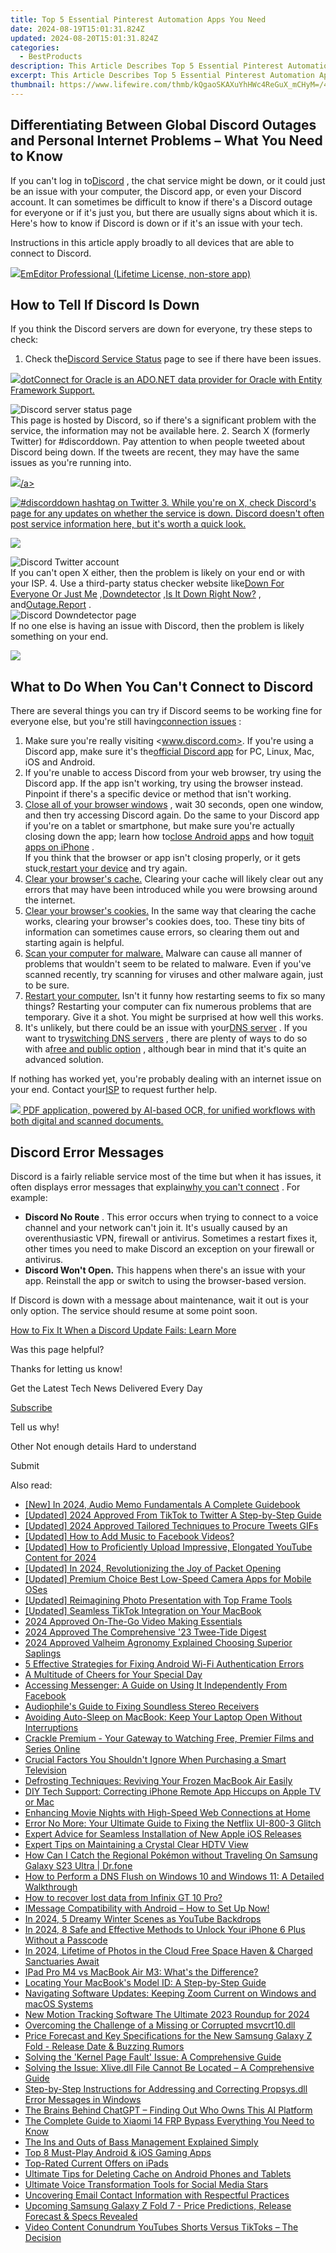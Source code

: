 ```yaml
---
title: Top 5 Essential Pinterest Automation Apps You Need
date: 2024-08-19T15:01:31.824Z
updated: 2024-08-20T15:01:31.824Z
categories:
  - BestProducts
description: This Article Describes Top 5 Essential Pinterest Automation Apps You Need
excerpt: This Article Describes Top 5 Essential Pinterest Automation Apps You Need
thumbnail: https://www.lifewire.com/thmb/kQgaoSKAXuYhHWc4ReGuX_mCHyM=/400x300/filters:no_upscale():max_bytes(150000):strip_icc():format(webp)/GettyImages-1124963889-d2e00bd6bec643449b4fe87ca86104d8.jpg
---
```


## Differentiating Between Global Discord Outages and Personal Internet Problems – What You Need to Know
 If you can't log in to[Discord](https://www.lifewire.com/discord-4174046) , the chat service might be down, or it could just be an issue with your computer, the Discord app, or even your Discord account. It can sometimes be difficult to know if there's a Discord outage for everyone or if it's just you, but there are usually signs about which it is. Here's how to know if Discord is down or if it's an issue with your tech.

 Instructions in this article apply broadly to all devices that are able to connect to Discord.

<!-- affiliate ads begin -->
<a href="https://shop.emeditor.com/order/checkout.php?PRODS=4631722&QTY=1&AFFILIATE=108875&CART=1"><img src="https://www.emeditor.com/wp-content/uploads/2023/05/frontpage2-2048x588.webp" border="0">EmEditor Professional (Lifetime License, non-store app)</a>
<!-- affiliate ads end -->
## How to Tell If Discord Is Down

 If you think the Discord servers are down for everyone, try these steps to check:

1. Check the[Discord Service Status](https://status.discord.com) page to see if there have been issues.  
<!-- affiliate ads begin -->
<a href="https://checkout.devart.com/order/checkout.php?PRODS=5023555&QTY=1&AFFILIATE=108875&CART=1"><img src="https://secure.avangate.com/images/merchant/45b430710ad04765a6afd58d9d9fafca/products/dotConnect_O.png" border="0">dotConnect for Oracle is an ADO.NET data provider for Oracle with Entity Framework Support.</a>
<!-- affiliate ads end -->
![Discord server status page](https://www.lifewire.com/thmb/yFSV49MklrykNCgZ93liSe1qZt0=/1500x0/filters:no_upscale():max_bytes(150000):strip_icc():format(webp)/is-discord-down-or-is-it-just-you-50256951-64f18a956bac488899f2b478d1c286a9.jpg)  
 This page is hosted by Discord, so if there's a significant problem with the service, the information may not be available here.
2. Search X (formerly Twitter) for #discorddown. Pay attention to when people tweeted about Discord being down. If the tweets are recent, they may have the same issues as you're running into.  
<!-- affiliate ads begin -->
<a href="https://store.nero.com/order/checkout.php?PRODS=4729507&QTY=1&AFFILIATE=108875&CART=1"><img src="https://www.nero.com/nero-com-wAssets/img/banners/2023/TIU/Nero_TuneItUp_Screen_2.webp" border="0">/a>
<!-- affiliate ads end -->
![#discorddown hashtag on Twitter](https://www.lifewire.com/thmb/VTkvVzzWtl2q1P78ZIep47rwOBo=/1500x0/filters:no_upscale():max_bytes(150000):strip_icc():format(webp)/is-discord-down-or-is-it-just-you-50256952-c360b9c4c6d64c2e8214179b37a1931a.jpg)
3. While you're on X, check Discord's page for any updates on whether the service is down. Discord doesn't often post service information here, but it's worth a quick look.  
<!-- affiliate ads begin -->
<a href="https://store.iobit.com/order/checkout.php?PRODS=1468905&QTY=1&AFFILIATE=108875&CART=1"><img src="https://secure.avangate.com/images/merchant/184260348236f9554fe9375772ff966e/ascscan_728x90.png" border="0"></a>
<!-- affiliate ads end -->
![Discord Twitter account](https://www.lifewire.com/thmb/duH1jCzJjaIdBXNdYvzfWT2dzjk=/1500x0/filters:no_upscale():max_bytes(150000):strip_icc():format(webp)/is-discord-down-or-is-it-just-you-50256953-0ac75f448e784f739501c218e70589b5.jpg)  
 If you can't open X either, then the problem is likely on your end or with your ISP.
4. Use a third-party status checker website like[Down For Everyone Or Just Me](https://downforeveryoneorjustme.com/discord) ,[Downdetector](https://downdetector.com/status/discord/) ,[Is It Down Right Now?](https://www.isitdownrightnow.com/discord.com.html) , and[Outage.Report](https://outage.report/discord) .  
![Discord Downdetector page](https://www.lifewire.com/thmb/Dkbd1Gn7UxOCVbebPQPG9QuzVpQ=/1500x0/filters:no_upscale():max_bytes(150000):strip_icc():format(webp)/is-discord-down-or-is-it-just-you-50256954-e47fef8c259d4a9d805e652ae722fcbd.jpg)  
 If no one else is having an issue with Discord, then the problem is likely something on your end.

<!-- affiliate ads begin -->
<a href="https://secure.2checkout.com/order/checkout.php?PRODS=4620780&QTY=1&AFFILIATE=108875&CART=1"><img src="https://secure.avangate.com/images/merchant/07dd4d5a72f5740ef0f035f201951476/728__90banner.jpg" border="0"></a>
<!-- affiliate ads end -->
## What to Do When You Can't Connect to Discord

 There are several things you can try if Discord seems to be working fine for everyone else, but you're still having[connection issues](https://www.lifewire.com/fix-connection-issues-discord-5086484) :

1. Make sure you're really visiting <www.discord.com>. If you're using a Discord app, make sure it's the[official Discord app](https://discord.com/download) for PC, Linux, Mac, iOS and Android.
2. If you're unable to access Discord from your web browser, try using the Discord app. If the app isn't working, try using the browser instead. Pinpoint if there's a specific device or method that isn't working.
3. [Close all of your browser windows](https://www.lifewire.com/close-all-tabs-computer-android-browsers-4173831) , wait 30 seconds, open one window, and then try accessing Discord again. Do the same to your Discord app if you're on a tablet or smartphone, but make sure you're actually closing down the app; learn how to[close Android apps](https://www.lifewire.com/close-apps-on-android-4164116) and how to[quit apps on iPhone](https://www.lifewire.com/quit-apps-on-iphone-2000287) .  
 If you think that the browser or app isn't closing properly, or it gets stuck,[restart your device](https://www.lifewire.com/why-does-restarting-seem-to-fix-most-computer-problems-2624569) and try again.
4. [Clear your browser's cache.](https://www.lifewire.com/how-to-clear-cache-2617980) Clearing your cache will likely clear out any errors that may have been introduced while you were browsing around the internet.
5. [Clear your browser's cookies.](https://www.lifewire.com/how-to-delete-cookies-2617981) In the same way that clearing the cache works, clearing your browser's cookies does, too. These tiny bits of information can sometimes cause errors, so clearing them out and starting again is helpful.
6. [Scan your computer for malware.](https://www.lifewire.com/properly-scan-your-computer-for-viruses-and-other-malware-2624526) Malware can cause all manner of problems that wouldn't seem to be related to malware. Even if you've scanned recently, try scanning for viruses and other malware again, just to be sure.
7. [Restart your computer.](https://www.lifewire.com/how-to-reboot-a-computer-2624568) Isn't it funny how restarting seems to fix so many things? Restarting your computer can fix numerous problems that are temporary. Give it a shot. You might be surprised at how well this works.
8. It's unlikely, but there could be an issue with your[DNS server](https://www.lifewire.com/what-is-a-dns-server-2625854) . If you want to try[switching DNS servers](https://www.lifewire.com/how-to-change-dns-server-settings-2617979) , there are plenty of ways to do so with a[free and public option](https://www.lifewire.com/free-and-public-dns-servers-2626062) , although bear in mind that it's quite an advanced solution.

 If nothing has worked yet, you're probably dealing with an internet issue on your end. Contact your[ISP](https://www.lifewire.com/internet-service-provider-isp-2625924) to request further help.

<!-- affiliate ads begin -->
<a href="https://checkout.abbyy.com/order/checkout.php?PRODS=39254762&QTY=1&AFFILIATE=108875&CART=1"> <img src="https://secure.avangate.com/images/merchant/0e5fb5c76fca16adbee503c9aff393cd/products/11_FR-Badges-NEW-FR-Standard-16-WIN-200.png" border="0"> PDF application, powered by AI-based OCR, for unified workflows with both digital and scanned documents. </a>
<!-- affiliate ads end -->
## Discord Error Messages

 Discord is a fairly reliable service most of the time but when it has issues, it often displays error messages that explain[why you can't connect](https://www.lifewire.com/fix-it-when-discord-wont-open-5076489) . For example:

* **Discord No Route** . This error occurs when trying to connect to a voice channel and your network can't join it. It's usually caused by an overenthusiastic VPN, firewall or antivirus. Sometimes a restart fixes it, other times you need to make Discord an exception on your firewall or antivirus.
* **Discord Won't Open.** This happens when there's an issue with your app. Reinstall the app or switch to using the browser-based version.

 If Discord is down with a message about maintenance, wait it out is your only option. The service should resume at some point soon.

[How to Fix It When a Discord Update Fails: Learn More](https://www.lifewire.com/fix-failed-discord-update-5080924)

Was this page helpful?

Thanks for letting us know!

 Get the Latest Tech News Delivered Every Day

[Subscribe](https://www.lifewire.com/#)

Tell us why!

 Other  Not enough details  Hard to understand

 Submit

<ins class="adsbygoogle"
     style="display:block"
     data-ad-format="autorelaxed"
     data-ad-client="ca-pub-7571918770474297"
     data-ad-slot="1223367746"></ins>



<ins class="adsbygoogle"
     style="display:block"
     data-ad-client="ca-pub-7571918770474297"
     data-ad-slot="8358498916"
     data-ad-format="auto"
     data-full-width-responsive="true"></ins>

<span class="atpl-alsoreadstyle">Also read:</span>
<div><ul>
<li><a href="https://vp-tips.techidaily.com/new-in-2024-audio-memo-fundamentals-a-complete-guidebook/"><u>[New] In 2024, Audio Memo Fundamentals  A Complete Guidebook</u></a></li>
<li><a href="https://twitter-videos.techidaily.com/updated-2024-approved-from-tiktok-to-twitter-a-step-by-step-guide/"><u>[Updated] 2024 Approved  From TikTok to Twitter  A Step-by-Step Guide</u></a></li>
<li><a href="https://twitter-videos.techidaily.com/updated-2024-approved-tailored-techniques-to-procure-tweets-gifs/"><u>[Updated] 2024 Approved  Tailored Techniques to Procure Tweets GIFs</u></a></li>
<li><a href="https://facebook-clips.techidaily.com/updated-how-to-add-music-to-facebook-videos/"><u>[Updated] How to Add Music to Facebook Videos?</u></a></li>
<li><a href="https://eaxpv-info.techidaily.com/updated-how-to-proficiently-upload-impressive-elongated-youtube-content-for-2024/"><u>[Updated] How to Proficiently Upload Impressive, Elongated YouTube Content for 2024</u></a></li>
<li><a href="https://fox-blue.techidaily.com/updated-in-2024-revolutionizing-the-joy-of-packet-opening/"><u>[Updated] In 2024, Revolutionizing the Joy of Packet Opening</u></a></li>
<li><a href="https://extra-approaches.techidaily.com/updated-premium-choice-best-low-speed-camera-apps-for-mobile-oses/"><u>[Updated] Premium Choice  Best Low-Speed Camera Apps for Mobile OSes</u></a></li>
<li><a href="https://fox-helps.techidaily.com/updated-reimagining-photo-presentation-with-top-frame-tools/"><u>[Updated] Reimagining Photo Presentation with Top Frame Tools</u></a></li>
<li><a href="https://tiktok-clips.techidaily.com/updated-seamless-tiktok-integration-on-your-macbook/"><u>[Updated] Seamless TikTok Integration on Your MacBook</u></a></li>
<li><a href="https://vp-tips.techidaily.com/2024-approved-on-the-go-video-making-essentials/"><u>2024 Approved  On-The-Go Video Making Essentials</u></a></li>
<li><a href="https://twitter-clips.techidaily.com/2024-approved-the-comprehensive-23-twee-tide-digest/"><u>2024 Approved  The Comprehensive '23 Twee-Tide Digest</u></a></li>
<li><a href="https://screen-sharing-recording.techidaily.com/2024-approved-valheim-agronomy-explained-choosing-superior-saplings/"><u>2024 Approved  Valheim Agronomy Explained  Choosing Superior Saplings</u></a></li>
<li><a href="https://tech-recovery.techidaily.com/5-effective-strategies-for-fixing-android-wi-fi-authentication-errors/"><u>5 Effective Strategies for Fixing Android Wi-Fi Authentication Errors</u></a></li>
<li><a href="https://mondly-stories.techidaily.com/a-multitude-of-cheers-for-your-special-day/"><u>A Multitude of Cheers for Your Special Day</u></a></li>
<li><a href="https://tech-recovery.techidaily.com/accessing-messenger-a-guide-on-using-it-independently-from-facebook/"><u>Accessing Messenger: A Guide on Using It Independently From Facebook</u></a></li>
<li><a href="https://techno-recovery.techidaily.com/audiophiles-guide-to-fixing-soundless-stereo-receivers/"><u>Audiophile's Guide to Fixing Soundless Stereo Receivers</u></a></li>
<li><a href="https://tech-recovery.techidaily.com/avoiding-auto-sleep-on-macbook-keep-your-laptop-open-without-interruptions/"><u>Avoiding Auto-Sleep on MacBook: Keep Your Laptop Open Without Interruptions</u></a></li>
<li><a href="https://tech-recovery.techidaily.com/crackle-premium-your-gateway-to-watching-free-premier-films-and-series-online/"><u>Crackle Premium - Your Gateway to Watching Free, Premier Films and Series Online</u></a></li>
<li><a href="https://tech-recovery.techidaily.com/crucial-factors-you-shouldnt-ignore-when-purchasing-a-smart-television/"><u>Crucial Factors You Shouldn't Ignore When Purchasing a Smart Television</u></a></li>
<li><a href="https://tech-recovery.techidaily.com/defrosting-techniques-reviving-your-frozen-macbook-air-easily/"><u>Defrosting Techniques: Reviving Your Frozen MacBook Air Easily</u></a></li>
<li><a href="https://tech-recovery.techidaily.com/1722862279230-diy-tech-support-correcting-iphone-remote-app-hiccups-on-apple-tv-or-mac/"><u>DIY Tech Support: Correcting iPhone Remote App Hiccups on Apple TV or Mac</u></a></li>
<li><a href="https://tech-recovery.techidaily.com/enhancing-movie-nights-with-high-speed-web-connections-at-home/"><u>Enhancing Movie Nights with High-Speed Web Connections at Home</u></a></li>
<li><a href="https://tech-recovery.techidaily.com/error-no-more-your-ultimate-guide-to-fixing-the-netflix-ui-800-3-glitch/"><u>Error No More: Your Ultimate Guide to Fixing the Netflix UI-800-3 Glitch</u></a></li>
<li><a href="https://tech-recovery.techidaily.com/expert-advice-for-seamless-installation-of-new-apple-ios-releases/"><u>Expert Advice for Seamless Installation of New Apple iOS Releases</u></a></li>
<li><a href="https://tech-recovery.techidaily.com/expert-tips-on-maintaining-a-crystal-clear-hdtv-view/"><u>Expert Tips on Maintaining a Crystal Clear HDTV View</u></a></li>
<li><a href="https://change-location.techidaily.com/how-can-i-catch-the-regional-pokemon-without-traveling-on-samsung-galaxy-s23-ultra-drfone-by-drfone-virtual-android/"><u>How Can I Catch the Regional Pokémon without Traveling On Samsung Galaxy S23 Ultra | Dr.fone</u></a></li>
<li><a href="https://win-forum.techidaily.com/how-to-perform-a-dns-flush-on-windows-10-and-windows-11-a-detailed-walkthrough/"><u>How to Perform a DNS Flush on Windows 10 and Windows 11: A Detailed Walkthrough</u></a></li>
<li><a href="https://blog-min.techidaily.com/how-to-recover-lost-data-from-infinix-gt-10-pro-by-fonelab-android-recover-data/"><u>How to recover lost data from Infinix GT 10 Pro?</u></a></li>
<li><a href="https://tech-recovery.techidaily.com/imessage-compatibility-with-android-how-to-set-up-now/"><u>IMessage Compatibility with Android – How to Set Up Now!</u></a></li>
<li><a href="https://youtube-video-recordings.techidaily.com/in-2024-5-dreamy-winter-scenes-as-youtube-backdrops/"><u>In 2024, 5 Dreamy Winter Scenes as YouTube Backdrops</u></a></li>
<li><a href="https://ios-unlock.techidaily.com/in-2024-8-safe-and-effective-methods-to-unlock-your-iphone-6-plus-without-a-passcode-by-drfone-ios/"><u>In 2024, 8 Safe and Effective Methods to Unlock Your iPhone 6 Plus Without a Passcode</u></a></li>
<li><a href="https://extra-skills.techidaily.com/in-2024-lifetime-of-photos-in-the-cloud-free-space-haven-and-charged-sanctuaries-await/"><u>In 2024, Lifetime of Photos in the Cloud  Free Space Haven & Charged Sanctuaries Await</u></a></li>
<li><a href="https://tech-recovery.techidaily.com/1722879531870-ipad-pro-m4-vs-macbook-air-m3-whats-the-difference/"><u>IPad Pro M4 vs MacBook Air M3: What's the Difference?</u></a></li>
<li><a href="https://tech-recovery.techidaily.com/locating-your-macbooks-model-id-a-step-by-step-guide/"><u>Locating Your MacBook's Model ID: A Step-by-Step Guide</u></a></li>
<li><a href="https://tech-recovery.techidaily.com/navigating-software-updates-keeping-zoom-current-on-windows-and-macos-systems/"><u>Navigating Software Updates: Keeping Zoom Current on Windows and macOS Systems</u></a></li>
<li><a href="https://video-content-creator.techidaily.com/new-motion-tracking-software-the-ultimate-2023-roundup-for-2024/"><u>New Motion Tracking Software The Ultimate 2023 Roundup for 2024</u></a></li>
<li><a href="https://tech-recovery.techidaily.com/overcoming-the-challenge-of-a-missing-or-corrupted-msvcrt10dll/"><u>Overcoming the Challenge of a Missing or Corrupted msvcrt10.dll</u></a></li>
<li><a href="https://tech-recovery.techidaily.com/price-forecast-and-key-specifications-for-the-new-samsung-galaxy-z-fold-release-date-and-buzzing-rumors/"><u>Price Forecast and Key Specifications for the New Samsung Galaxy Z Fold - Release Date & Buzzing Rumors</u></a></li>
<li><a href="https://tech-recovery.techidaily.com/solving-the-kernel-page-fault-issue-a-comprehensive-guide/"><u>Solving the 'Kernel Page Fault' Issue: A Comprehensive Guide</u></a></li>
<li><a href="https://tech-recovery.techidaily.com/solving-the-issue-xlivedll-file-cannot-be-located-a-comprehensive-guide/"><u>Solving the Issue: Xlive.dll File Cannot Be Located – A Comprehensive Guide</u></a></li>
<li><a href="https://tech-recovery.techidaily.com/step-by-step-instructions-for-addressing-and-correcting-propsysdll-error-messages-in-windows/"><u>Step-by-Step Instructions for Addressing and Correcting Propsys.dll Error Messages in Windows</u></a></li>
<li><a href="https://tech-recovery.techidaily.com/the-brains-behind-chatgpt-finding-out-who-owns-this-ai-platform/"><u>The Brains Behind ChatGPT – Finding Out Who Owns This AI Platform</u></a></li>
<li><a href="https://bypass-frp.techidaily.com/the-complete-guide-to-xiaomi-14-frp-bypass-everything-you-need-to-know-by-drfone-android/"><u>The Complete Guide to Xiaomi 14 FRP Bypass Everything You Need to Know</u></a></li>
<li><a href="https://tech-recovery.techidaily.com/the-ins-and-outs-of-bass-management-explained-simply/"><u>The Ins and Outs of Bass Management Explained Simply</u></a></li>
<li><a href="https://tech-recovery.techidaily.com/top-8-must-play-android-and-ios-gaming-apps/"><u>Top 8 Must-Play Android & iOS Gaming Apps</u></a></li>
<li><a href="https://tech-recovery.techidaily.com/top-rated-current-offers-on-ipads/"><u>Top-Rated Current Offers on iPads</u></a></li>
<li><a href="https://tech-recovery.techidaily.com/ultimate-tips-for-deleting-cache-on-android-phones-and-tablets/"><u>Ultimate Tips for Deleting Cache on Android Phones and Tablets</u></a></li>
<li><a href="https://youtube-data.techidaily.com/ate-voice-transformation-tools-for-social-media-stars/"><u>Ultimate Voice Transformation Tools for Social Media Stars</u></a></li>
<li><a href="https://tech-recovery.techidaily.com/uncovering-email-contact-information-with-respectful-practices/"><u>Uncovering Email Contact Information with Respectful Practices</u></a></li>
<li><a href="https://tech-recovery.techidaily.com/upcoming-samsung-galaxy-z-fold-7-price-predictions-release-forecast-and-specs-revealed/"><u>Upcoming Samsung Galaxy Z Fold 7 - Price Predictions, Release Forecast & Specs Revealed</u></a></li>
<li><a href="https://youtube-web.techidaily.com/-content-conundrum-youtubes-shorts-versus-tiktoks-the-decision/"><u>Video Content Conundrum  YouTubes Shorts Versus TikToks – The Decision</u></a></li>
</ul></div>
